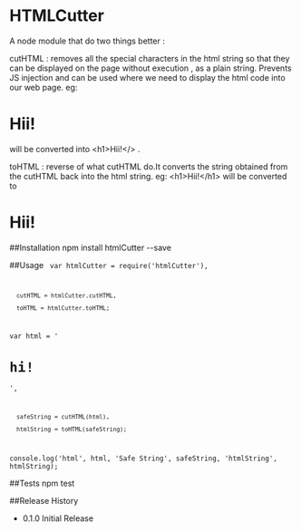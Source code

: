 HTMLCutter
==========

A node module that do two things better :

cutHTML : removes all the special characters in the html string so that they can be displayed on the page without execution , as a plain string.
Prevents JS injection and can be used where we need to display the html code into our web page.
eg: <h1>Hii!</h1> will be converted into &lt;h1&gt;Hii!&lt;/&gt; .

toHTML : reverse of what cutHTML do.It converts the string obtained from the cutHTML back into the html string.
eg: &lt;h1&gt;Hii!&lt;/h1&gt; will be converted to <h1>Hii!</h1>

##Installation
  npm install htmlCutter --save

##Usage
<code>
  var htmlCutter = require('htmlCutter'),

      cutHTML = htmlCutter.cutHTML,

      toHTML = htmlCutter.toHTML;

  var html = '<h1>hi!</h1>',

      safeString = cutHTML(html),

      htmlString = toHTML(safeString);

  console.log('html', html, 'Safe String', safeString, 'htmlString', htmlString);
</code>

##Tests
  npm test

##Release History

* 0.1.0 Initial Release
